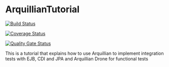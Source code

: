 # ArquillianTutorial

[![Build Status](https://travis-ci.org/LaviniaMasini/ArquillianTutorial.svg?branch=master)](https://travis-ci.org/LaviniaMasini/ArquillianTutorial)

[![Coverage Status](https://coveralls.io/repos/github/LaviniaMasini/ArquillianTutorial/badge.svg?branch=master)](https://coveralls.io/github/LaviniaMasini/ArquillianTutorial?branch=master)

[![Quality Gate Status](https://sonarcloud.io/api/project_badges/measure?project=com.tutorial%3Aarquillian-tutorial&metric=alert_status)](https://sonarcloud.io/dashboard?id=com.tutorial%3Aarquillian-tutorial)

This is a tutorial that explains how to use Arquillian to implement integration tests with EJB, CDI and JPA and Arquillian Drone for functional tests
